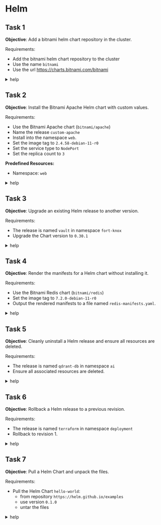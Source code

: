 # Helm

## Task 1

__Objective__:
Add a bitnami helm chart repository in the cluster.

Requirements:

- Add the bitnami helm chart repository to the cluster
- Use the name `bitnami`
- Use the url <https://charts.bitnami.com/bitnami>

<details><summary>help</summary>

Add the repo with:

```bash
helm repo add bitnami https://charts.bitnami.com/bitnami
```

</details>

## Task 2

__Objective__:
Install the Bitnami Apache Helm chart with custom values.

Requirements:

- Use the Bitnami Apache chart (`bitnami/apache`)
- Name the release `custom-apache`
- Install into the namespace `web`.
- Set the image tag to `2.4.58-debian-11-r0`
- Set the service type to `NodePort`
- Set the replica count to `3`

__Predefined Resources:__

- Namespace: `web`

<details><summary>help</summary>

Find the values in the Chart:

```bash
helm show values bitnami/apache | grep -iC4 "tag:" # image.tag
helm show values bitnami/apache | grep -iC4 "type:" # service.type
helm show values bitnami/apache | grep -iC4 "count:" # replicaCount
```

Install in namespace `web`:

```bash
helm install custom-apache bitnami/apache --set service.type=NodePort,image.tag=2.4.58-debian-11-r0,replicaCount=3 -n web
```

</details>

## Task 3

__Objective__:
Upgrade an existing Helm release to another version.

Requirements:

- The release is named `vault` in namespace `fort-knox`
- Upgrade the Chart version to `0.30.1`

<details><summary>help</summary>

Upgrade with:

```bash
helm upgrade vault hashicorp/vault --version 0.30.1 -n fort-knox
```

</details>

## Task 4

__Objective__:
Render the manifests for a Helm chart without installing it.

Requirements:

- Use the Bitnami Redis chart (`bitnami/redis`)
- Set the image tag to `7.2.0-debian-11-r0`
- Output the rendered manifests to a file named `redis-manifests.yaml`.

<details><summary>help</summary>

Render the manifest with:

```bash
helm template redis bitnami/redis --set image.tag=7.2.0-debian-11-r0 > redis-manifests.yaml
```

</details>

## Task 5

__Objective__:
Cleanly uninstall a Helm release and ensure all resources are deleted.

Requirements:

- The release is named `qdrant-db` in namespace `ai`
- Ensure all associated resources are deleted.

<details><summary>help</summary>

List the release with:

```bash
helm repo list -n ai
```

Uninstall with:

```bash
helm uninstall qdrant-db -n ai
```

</details>

## Task 6

__Objective__:
Rollback a Helm release to a previous revision.

Requirements:

- The release is named `terraform` in namespace `deployment`
- Rollback to revision 1.

<details><summary>help</summary>

Show the current revision:

```bash
helm history terraform -n deployment
# or
helm list -n deployment | grep terraform | awk '{print $3}'
```

Rollback with:

```bash
helm rollback terraform 1 -n deployment
```

Show the history again:

```bash
helm history terraform -n deployment
```

</details>

## Task 7

__Objective__:
Pull a Helm Chart and unpack the files.

Requirements:

- Pull the Helm Chart `hello-world`:
  - from repository `https://helm.github.io/examples`
  - use version `0.1.0`
  - untar the files

<details><summary>help</summary>

Pull and untar the Chart:

```bash
helm pull hello-world --repo https://helm.github.io/examples --version 0.1.0 --untar
```

</details>
